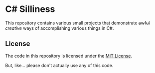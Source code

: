 # C# Silliness

This repository contains various small projects that demonstrate ~~awful~~ *creative* ways of accomplishing various things in C#.

## License

The code in this repository is licensed under the [MIT License](./LICENSE).

But, like... please don't actually use any of this code.
